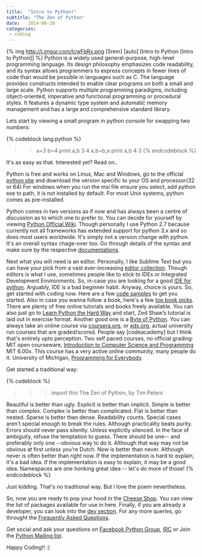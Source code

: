 ```yaml
---
title:  "Intro to Python!"
subtitle: "The Zen of Python"
date:   2014-08-29
categories:
 - coding
---
```

{% img http://i.imgur.com/lcwFbRx.png [5rem] [auto] [Intro to Python [Intro to Python]] %}
Python is a widely used general-purpose, high-level programming language. Its design philosophy emphasizes code readability, and its syntax allows programmers to express concepts in fewer lines of code than would be possible in languages such as C. The language provides constructs intended to enable clear programs on both a small and large scale. Python supports multiple programming paradigms, including object-oriented, imperative and functional programming or procedural styles. It features a dynamic type system and automatic memory management and has a large and comprehensive standard library.

Lets start by viewing a small program in python console for swapping two numbers:

{% codeblock lang:python %}
>> a=3
>> b=4
>> print a,b
3 4
>> a,b=b,a
>> print a,b
4 3
{% endcodeblock %}

It's as easy as that. Interested yet? Read on..

Python is free and works on Linux, Mac and Windows, go to the official [python site][python-home] and download the version specific to your OS and processor(32 or 64) For windows when you run the msi file ensure you select, add python exe to path, it is not installed by default. For most Unix systems, python comes as pre-installed.

Python comes in two versions as if now and has always been a centre of discussion as to which one to prefer to. You can decide for yourself by viewing [Python Official Wiki][py2v3]. Though personally I use Python 2.7 because currently not all frameworks has extended support for python 3.x and so does most users worldwide. It's simply not a version change with python. It's an overall syntax chage-over too. Go through details of the syntax and make sure by the respective [documentations][pydoc].

Next what you will need is an editor. Personally, I like Sublime Text but you can have your pick from a vast ever-increasing [editor collection][editors]. Though editors is what I use, sometimes people like to stick to IDEs or Integrated Development Environments. So, in-case you are looking for a good [IDE for python][ides]. Arguably, IDE is a bad beginner habit. Anyway, choice is yours. So, get started with coding now.
Here are a few [code samples][codes] to get you started. Also in case you wanna follow a book, here's a few [top book picks][books]. There are plenty of free online tutorials and books freely available. You can also just go to [Learn Python the Hard Way][hardway] and start, Zed Shaw’s tutorial is laid out in exercise format. Another good one is a [Byte of Python][bytes]. You can always take an online course via [coursera.org][coursera], or [edx.org][edx], actual university run courses that are graded/scored. People say [codeacademy] but I think that's entirely upto perception.
Two self paced courses, no official grading:
MIT open courseware, [Introduction to Computer Science and Programming][MITintro] MIT 6.00x. This course has a very active online community, many people do it. 
University of Michigan, [Programming for Everybody][Michigan].

Get started a traditional way:

{% codeblock %}
>>>import this
The Zen of Python, by Tim Peters

Beautiful is better than ugly.
Explicit is better than implicit.
Simple is better than complex.
Complex is better than complicated.
Flat is better than nested.
Sparse is better than dense.
Readability counts.
Special cases aren't special enough to break the rules.
Although practicality beats purity.
Errors should never pass silently.
Unless explicitly silenced.
In the face of ambiguity, refuse the temptation to guess.
There should be one-- and preferably only one --obvious way to do it.
Although that way may not be obvious at first unless you're Dutch.
Now is better than never.
Although never is often better than *right* now.
If the implementation is hard to explain, it's a bad idea.
If the implementation is easy to explain, it may be a good idea.
Namespaces are one honking great idea -- let's do more of those!
{% endcodeblock %} 

Just kidding. That's no traditional way. But I love the poem nevertheless.

So, now you are ready to pop your hood in the [Cheese Shop][pypi]. You can view the list of packages available for use in here.
Finally, if you are already a developer, you can look into the [dev section][pydev]. For any more queries, go throught the [Frequently Asked Questions][pyfaq].

Get social and ask your questions on [Facebook Python Group][fbpy], [IRC][pyirc] or Join the [Python Mailing list][pymail].

Happy Coding!! :)



[python-home]: https://www.python.org/
[py2v3]: https://wiki.python.org/moin/Python2orPython3
[pydoc]: https://www.python.org/doc/
[editors]: https://wiki.python.org/moin/PythonEditors
[ides]: https://wiki.python.org/moin/IntegratedDevelopmentEnvironments
[codes]: https://wiki.python.org/moin/BeginnersGuide/Examples
[books]: https://wiki.python.org/moin/IntroductoryBooks
[pypi]: https://pypi.python.org/pypi?%3Aaction=index
[bytes]: http://www.swaroopch.com/notes/python/
[hardway]: http://learnpythonthehardway.org/book/
[coursera]: https://www.coursera.org/
[edx]: https://www.edx.org/
[MITintro]: http://tinyurl.com/7tlsnjb
[Michigan]: http://tinyurl.com/kcx22w6
[pydev]: https://www.python.org/dev/
[pyfaq]: https://docs.python.org/3/faq/
[fbpy]: https://www.facebook.com/groups/pythonears/
[pymail]: https://mail.python.org/mailman/listinfo
[pyirc]: https://www.python.org/community/irc/

